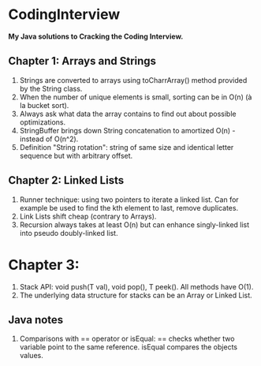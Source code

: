 # CodingInterview

**My Java solutions to Cracking the Coding Interview.**

## Chapter 1: Arrays and Strings
1. Strings are converted to arrays using toCharrArray() method provided by the String class.
2. When the number of unique elements is small, sorting can be in O(n) (à la bucket sort).
3. Always ask what data the array contains to find out about possible optimizations.
4. StringBuffer brings down String concatenation to amortized O(n) - instead of O(n^2).
5. Definition "String rotation": string of same size and identical letter sequence but with arbitrary offset.

## Chapter 2: Linked Lists
1. Runner technique: using two pointers to iterate a linked list. Can for example be used to find the kth element to last, remove duplicates.
2. Link Lists shift cheap (contrary to Arrays).
3. Recursion always takes at least O(n) but can enhance singly-linked list into pseudo doubly-linked list.

# Chapter 3:
1. Stack API: void push(T val), void pop(), T peek(). All methods have O(1). 
2. The underlying data structure for stacks can be an Array or Linked List.

## Java notes
1. Comparisons with == operator or isEqual: == checks whether two variable point to the same reference. isEqual compares the objects values.
